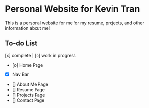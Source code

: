 # Personal Website for Kevin Tran
This is a personal website for me for my resume, projects, and other information about me!

## To-do List
[x] complete | [o] work in progress
* [o] Home Page
* [x] Nav Bar
* [] About Me Page
* [] Resume Page
* [] Projects Page
* [] Contact Page
